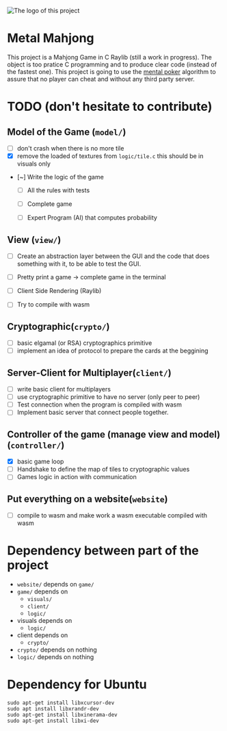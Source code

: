 ![The logo of this project](data/Logo_Mental_Mahjong2.svg)

# Metal Mahjong 
This project is a Mahjong Game in C Raylib (still a work in progress). The object is too pratice C programming and to produce clear code (instead of the fastest one). This project is going to use the [mental poker](https://en.wikipedia.org/wiki/Mental_poker) algorithm to assure that no player can cheat and without any third party server.

# TODO (don't hesitate to contribute)
## Model of the Game (`model/`)
- [ ] don't crash when there is no more tile
- [x] remove the loaded of textures from `logic/tile.c` this should be in
visuals only
- [~] Write the logic of the game
    - [ ] All the rules with tests
    - [ ] Complete game
    - [ ] Expert Program (AI) that computes probability


## View (`view/`)
- [ ] Create an abstraction layer between the GUI and the code that does
something with it, to be able to test the GUI.
- [ ] Pretty print a game -> complete game in the terminal
- [ ] Client Side Rendering (Raylib)
- [ ] Try to compile with wasm


## Cryptographic(`crypto/`)
- [ ] basic elgamal (or RSA) cryptographics primitive
- [ ] implement an idea of protocol to prepare the cards at the beggining

## Server-Client for Multiplayer(`client/`)
- [ ] write basic client for multiplayers
- [ ] use cryptographic primitive to have no server (only peer to peer)
- [ ] Test connection when the program is compiled with wasm
- [ ] Implement basic server that connect people together.

## Controller of the game (manage view and model) (`controller/`)
- [x] basic game loop
- [ ] Handshake to define the map of tiles to cryptographic values
- [ ] Games logic in action with communication

## Put everything on a website(`website`)
- [ ] compile to wasm and make work a wasm executable compiled with wasm

# Dependency between part of the project
- `website/` depends on `game/`
- `game/` depends on
    - `visuals/`
    - `client/`
    - `logic/`
- visuals depends on
    - `logic/`
- client depends on
    - `crypto/`
- `crypto/` depends on nothing
- `logic/` depends on nothing

# Dependency for Ubuntu
```
sudo apt-get install libxcursor-dev
sudo apt install libxrandr-dev
sudo apt-get install libxinerama-dev
sudo apt-get install libxi-dev
```